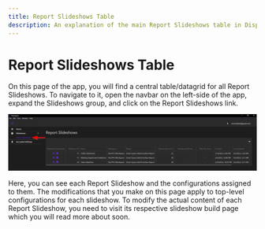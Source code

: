 ```yaml
---
title: Report Slideshows Table
description: An explanation of the main Report Slideshows table in Displagent.
---
```


# Report Slideshows Table

On this page of the app, you will find a central table/datagrid for all Report Slideshows. To navigate to it, open the navbar on the left-side of the app, expand the Slideshows group, and click on the Report Slideshows link.

<p align="center">
  <img src="./main-slideshow-table.png" />
</p>

Here, you can see each Report Slideshow and the configurations assigned to them. The modifications that you make on this page apply to top-level configurations for each slideshow. To modify the actual content of each Report Slideshow, you need to visit its respective slideshow build page which you will read more about soon.